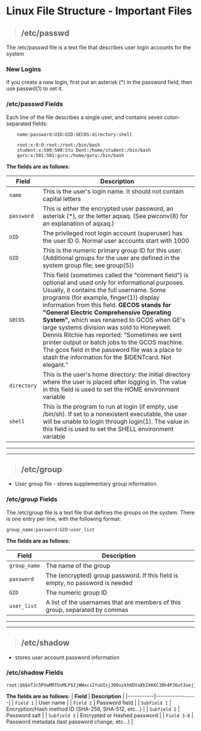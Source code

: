 # Linux File Structure - Important Files

> ## **/etc/passwd**

The /etc/passwd file is a text file that describes user login accounts for the system

### **New Logins**

If you create a new login, first put an asterisk (*) in the password field, then use passwd(1) to set it.

### **/etc/passwd Fields**

Each line of the file describes a single user, and contains seven colon-separated fields:

        name:password:UID:GID:GECOS:directory:shell

        root:x:0:0:root:/root:/bin/bash
        student:x:500:500:Stu Dent:/home/student:/bin/bash
        guru:x:501:501:guru:/home/guru:/bin/bash


**The fields are as follows:** 

| **Field** | **Description** | 
|-----------|-----------------|
| `name` | This is the user's login name. It should not contain capital letters |
| `password` | This is either the encrypted user password, an asterisk (*), or the letter aqxaq. (See pwconv(8) for an explanation of aqxaq.) |
| `UID` | The privileged root login account (superuser) has the user ID 0. Normal user accounts start with 1000 |
| `GID` | This is the numeric primary group ID for this user. (Additional groups for the user are defined in the system group file; see group(5)) |
| `GECOS` | This field (sometimes called the "comment field") is optional and used only for informational purposes. Usually, it contains the full username. Some programs (for example, finger(1)) display information from this field. **GECOS stands for "General Electric Comprehensive Operating System",** which was renamed to GCOS when GE's large systems division was sold to Honeywell. Dennis Ritchie has reported: "Sometimes we sent printer output or batch jobs to the GCOS machine. The gcos field in the password file was a place to stash the information for the $IDENTcard. Not elegant." |
| `directory` | This is the user's home directory: the initial directory where the user is placed after logging in. The value in this field is used to set the HOME environment variable |
| `shell` | This is the program to run at login (if empty, use /bin/sh). If set to a nonexistent executable, the user will be unable to login through login(1). The value in this field is used to set the SHELL environment variable |

---
---

> ## **/etc/group**

- User group file - stores supplementary group information

### /etc/group Fields

The /etc/group file is a text file that defines the groups on the system. There is one entry per line, with the following format:

    group_name:password:GID:user_list

**The fields are as follows:**

| **Field** | **Description** | 
|-----------|-----------------|
| `group_name` | The name of the group |
| `password` | The (encrypted) group password. If this field is empty, no password is needed |
| `GID` | The numeric group ID |
| `user_list` | A list of the usernames that are members of this group, separated by commas |

---
---

> ## **/etc/shadow**

- stores user account password information

### /etc/shadow Fields


```
root:$6$eTJc5PVwMRTUvMLP$IjWWxcsIYuUIsj30Duzkh6DVaXbIkKKC3Bh4PJ6ut3uejj36eTt1d5Zn3aWZwD1Wfg/lzQIhIF1olydTYhd8/0:15904:0:99999:7:::
```

**The fields are as follows:** 
| **Field** | **Description** | 
|-----------|-----------------|
| `Field 1` | User name |
| `Field 2` | Password field |
| `Subfield 1` | Encryption/Hash method ID (SHA-256, SHA-512, etc…) |
| `Subfield 2` | Password salt  |
| `Subfield 3` | Encrypted or Hashed password |
| `Field 3-8` | Password metadata (last password change, etc…)  |